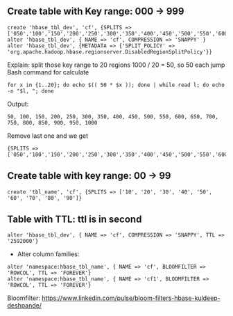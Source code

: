 ## Create table with Key range: 000 -> 999
```
create 'hbase_tbl_dev', 'cf', {SPLITS => ['050','100','150','200','250','300','350','400','450','500','550','600','650','700','750','800','850','900','950']}
alter 'hbase_tbl_dev', { NAME => 'cf', COMPRESSION => 'SNAPPY' }
alter 'hbase_tbl_dev', {METADATA => {'SPLIT_POLICY' => 'org.apache.hadoop.hbase.regionserver.DisabledRegionSplitPolicy'}}
```

Explain: split those key range to 20 regions
1000 / 20 = 50, so 50 each jump
Bash command for calculate
```
for x in {1..20}; do echo $(( 50 * $x )); done | while read l; do echo -n "$l, "; done
```

Output:
```
50, 100, 150, 200, 250, 300, 350, 400, 450, 500, 550, 600, 650, 700, 750, 800, 850, 900, 950, 1000
```

Remove last one and we get 
```
{SPLITS => ['050','100','150','200','250','300','350','400','450','500','550','600','650','700','750','800','850','900','950']}
```

## Create table with key range: 00 -> 99
```
create 'tbl_name', 'cf', {SPLITS => ['10', '20', '30', '40', '50', '60', '70', '80', '90']}
```


## Table with TTL: ttl is in second
```
alter 'hbase_tbl_dev', { NAME => 'cf', COMPRESSION => 'SNAPPY', TTL => '2592000'}
```

- Alter column families:
```
alter 'namespace:hbase_tbl_name', { NAME => 'cf', BLOOMFILTER => 'ROWCOL', TTL => 'FOREVER'}
alter 'namespace:hbase_tbl_name', { NAME => 'cf1', BLOOMFILTER => 'ROWCOL', TTL => 'FOREVER'}

```

Bloomfilter: https://www.linkedin.com/pulse/bloom-filters-hbase-kuldeep-deshpande/
